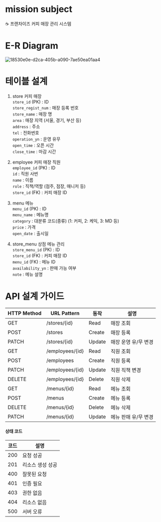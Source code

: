 # mission subject
☕ 프랜차이즈 커피 매장 관리 시스템
               
       
        
# E-R Diagram
![18530e0e-d2ca-405b-a090-7ae50ea01aa4](https://github.com/user-attachments/assets/ed80126f-256c-47be-a8de-7289af2768d9)
    
    
    
# 테이블 설계
1. store 커피 매장   
`store_id` (PK) : ID   
`store_regist_num` : 매장 등록 번호   
`store_name` : 매장 명   
`area` : 매장 지역 (서울, 경기, 부산 등)   
`address` : 주소   
`tel` : 전화번호   
`operation_yn` : 운영 유무   
`open_time` : 오픈 시간   
`close_time` : 마감 시간   
   
   
2. employee 커피 매장 직원   
`employee_id` (PK) : ID   
`id` : 직원 사번   
`name` : 이름   
`role` : 직책/역할 (점주, 점장, 매니저 등)   
`store_id` (FK) : 커피 매장 ID   
   
   
3. menu 메뉴   
`menu_id` (PK) : ID   
`menu_name` : 메뉴명   
`category` : 대분류 코드(종류) (1: 커피, 2: 케익, 3: MD 등)   
`price` : 가격   
`open_date` : 출시일   
   
   
4. store_menu 상점 메뉴 관리   
`store_menu_id` (PK) : ID   
`store_id` (FK) : 커피 매장 ID   
`menu_id` (FK) : 메뉴 ID   
`availability_yn` : 판매 가능 여부   
`note` : 메뉴 설명 
   

     
# API 설계 가이드
| HTTP Method | URL Pattern | 동작 | 설명 |
| --- | --- | --- | --- |
| GET | /stores/{id} | Read | 매장 조회 |
| POST | /stores | Create | 매장 등록 |
| PATCH | /stores/{id} | Update | 매장 운영 유/무 변경 |
| GET | /employees/{id} | Read | 직원 조회 |
| POST |  /employees | Create | 직원 등록 |
| PATCH | /employees/{id} | Update | 직원 직책 변경 |
| DELETE | /employees/{id} | Delete | 직원 삭제 |
| GET | /menus/{id} | Read | 메뉴 조회 |
| POST | /menus | Create | 메뉴 등록 |
| DELETE | /menus/{id} | Delete | 메뉴 삭제 |
| PATCH | /menus/{id} | Update | 메뉴 판매 유/무 변경 |
    
#### 상태 코드
| 코드 | 설명 |
| --- | --- |
| 200 | 요청 성공 |
| 201 | 리소스 생성 성공 |
| 400 | 잘못된 요청 |
| 401 | 인증 필요 |
| 403 | 권한 없음 |
| 404 | 리소스 없음 |
| 500 | 서버 오류 |


      
